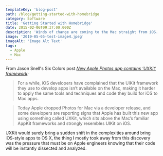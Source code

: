 ```yaml
---
templateKey: 'blog-post'
path: /blog/getting-started-with-homebridge
category: Software
title: 'Getting Started with Homebridge'
date: 2015-02-06T09:37:00.000Z
description: 'Winds of change are coming to the Mac straight from iOS.'
image: '2019-05-05-test-image4.jpeg'
imageAlt: 'Image Alt Text'
tags:
  - Apple
  - Mac
---
```


From Jason Snell's Six Colors post *[New Apple Photos app contains ‘UXKit’ framework](http://sixcolors.com/post/2015/02/new-apple-photos-app-contains-uxkit-framework/):*

> For a while, iOS developers have complained that the UIKit framework they use to develop apps isn’t available on the Mac, making it harder to apply the same tools and techniques and code they build for iOS to Mac apps.

> Today Apple dropped Photos for Mac via a developer release, and some developers are reporting signs that Apple has built this new app using something called UXKit, which sits above the Mac’s familiar AppKit frameworks and strongly resembles UIKit on iOS.

UXKit would surely bring a sudden shift in the complexities around bring iOS-style apps to OS X, the thing I mostly took away from this discovery was the pressure that must be on Apple engineers knowing that their code will be instantly dissected and analyzed.
